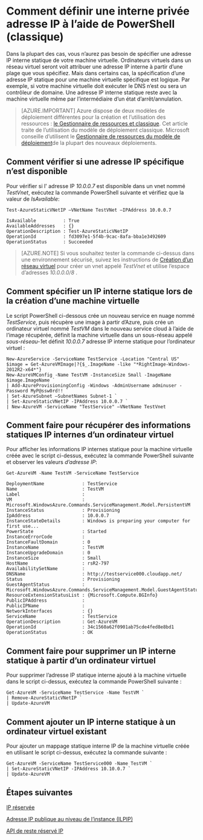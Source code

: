<properties 
   pageTitle="Comment définir une adresse IP privée interne statique"
   description="Présentation des adresses IP statique internes (DIP) et comment les gérer"
   services="virtual-network"
   documentationCenter="na"
   authors="jimdial"
   manager="carmonm"
   editor="tysonn" />
<tags 
   ms.service="virtual-network"
   ms.devlang="na"
   ms.topic="article"
   ms.tgt_pltfrm="na"
   ms.workload="infrastructure-services"
   ms.date="03/22/2016"
   ms.author="jdial" />

# <a name="how-to-set-a-static-internal-private-ip-address-using-powershell-classic"></a>Comment définir une interne privée adresse IP à l’aide de PowerShell (classique)
Dans la plupart des cas, vous n’aurez pas besoin de spécifier une adresse IP interne statique de votre machine virtuelle. Ordinateurs virtuels dans un réseau virtuel seront voit attribuer une adresse IP interne à partir d’une plage que vous spécifiez. Mais dans certains cas, la spécification d’une adresse IP statique pour une machine virtuelle spécifique est logique. Par exemple, si votre machine virtuelle doit exécuter le DNS n’est ou sera un contrôleur de domaine. Une adresse IP interne statique reste avec la machine virtuelle même par l’intermédiaire d’un état d’arrêt/annulation. 

> [AZURE.IMPORTANT] Azure dispose de deux modèles de déploiement différentes pour la création et l’utilisation des ressources : [le Gestionnaire de ressources et classique](../resource-manager-deployment-model.md). Cet article traite de l’utilisation du modèle de déploiement classique. Microsoft conseille d’utilisent le [Gestionnaire de ressources du modèle de déploiement](virtual-networks-static-private-ip-arm-ps.md)de la plupart des nouveaux déploiements.

## <a name="how-to-verify-if-a-specific-ip-address-is-available"></a>Comment vérifier si une adresse IP spécifique n’est disponible
Pour vérifier si l' adresse IP *10.0.0.7* est disponible dans un vnet nommé *TestVnet*, exécutez la commande PowerShell suivante et vérifiez que la valeur de *IsAvailable*:

    Test-AzureStaticVNetIP –VNetName TestVNet –IPAddress 10.0.0.7 

    IsAvailable          : True
    AvailableAddresses   : {}
    OperationDescription : Test-AzureStaticVNetIP
    OperationId          : fd3097e1-5f4b-9cac-8afa-bba1e3492609
    OperationStatus      : Succeeded

>[AZURE.NOTE] Si vous souhaitez tester la commande ci-dessus dans une environnement sécurisé, suivez les instructions de [Création d’un réseau virtuel](virtual-networks-create-vnet-classic-portal.md) pour créer un vnet appelé *TestVnet* et utilise l’espace d’adresses *10.0.0.0/8* .

## <a name="how-to-specify-a-static-internal-ip-when-creating-a-vm"></a>Comment spécifier un IP interne statique lors de la création d’une machine virtuelle
Le script PowerShell ci-dessous crée un nouveau service en nuage nommé *TestService*, puis récupère une image à partir d’Azure, puis crée un ordinateur virtuel nommé *TestVM* dans le nouveau service cloud à l’aide de l’image récupérée, définit la machine virtuelle dans un sous-réseau appelé *sous-réseau-1*et définit *10.0.0.7* adresse IP interne statique pour l’ordinateur virtuel :

    New-AzureService -ServiceName TestService -Location "Central US"
    $image = Get-AzureVMImage|?{$_.ImageName -like "*RightImage-Windows-2012R2-x64*"}
    New-AzureVMConfig -Name TestVM -InstanceSize Small -ImageName $image.ImageName `
  	| Add-AzureProvisioningConfig -Windows -AdminUsername adminuser -Password MyP@ssw0rd!! `
  	| Set-AzureSubnet –SubnetNames Subnet-1 `
  	| Set-AzureStaticVNetIP -IPAddress 10.0.0.7 `
  	| New-AzureVM -ServiceName "TestService" –VNetName TestVnet

## <a name="how-to-retrieve-static-internal-ip-information-for-a-vm"></a>Comment faire pour récupérer des informations statiques IP internes d’un ordinateur virtuel
Pour afficher les informations IP internes statique pour la machine virtuelle créée avec le script ci-dessus, exécutez la commande PowerShell suivante et observer les valeurs *d’adresse IP*:

    Get-AzureVM -Name TestVM -ServiceName TestService

    DeploymentName              : TestService
    Name                        : TestVM
    Label                       : 
    VM                          : Microsoft.WindowsAzure.Commands.ServiceManagement.Model.PersistentVM
    InstanceStatus              : Provisioning
    IpAddress                   : 10.0.0.7
    InstanceStateDetails        : Windows is preparing your computer for first use...
    PowerState                  : Started
    InstanceErrorCode           : 
    InstanceFaultDomain         : 0
    InstanceName                : TestVM
    InstanceUpgradeDomain       : 0
    InstanceSize                : Small
    HostName                    : rsR2-797
    AvailabilitySetName         : 
    DNSName                     : http://testservice000.cloudapp.net/
    Status                      : Provisioning
    GuestAgentStatus            : Microsoft.WindowsAzure.Commands.ServiceManagement.Model.GuestAgentStatus
    ResourceExtensionStatusList : {Microsoft.Compute.BGInfo}
    PublicIPAddress             : 
    PublicIPName                : 
    NetworkInterfaces           : {}
    ServiceName                 : TestService
    OperationDescription        : Get-AzureVM
    OperationId                 : 34c1560a62f0901ab75cde4fed8e8bd1
    OperationStatus             : OK

## <a name="how-to-remove-a-static-internal-ip-from-a-vm"></a>Comment faire pour supprimer un IP interne statique à partir d’un ordinateur virtuel
Pour supprimer l’adresse IP statique interne ajouté à la machine virtuelle dans le script ci-dessus, exécutez la commande PowerShell suivante :
    
    Get-AzureVM -ServiceName TestService -Name TestVM `
  	| Remove-AzureStaticVNetIP `
  	| Update-AzureVM

## <a name="how-to-add-a-static-internal-ip-to-an-existing-vm"></a>Comment ajouter un IP interne statique à un ordinateur virtuel existant
Pour ajouter un mappage statique interne IP de la machine virtuelle créée en utilisant le script ci-dessus, exécutez la commande suivante :

    Get-AzureVM -ServiceName TestService000 -Name TestVM `
  	| Set-AzureStaticVNetIP -IPAddress 10.10.0.7 `
  	| Update-AzureVM

## <a name="next-steps"></a>Étapes suivantes

[IP réservée](virtual-networks-reserved-public-ip.md)

[Adresse IP publique au niveau de l’instance (ILPIP)](virtual-networks-instance-level-public-ip.md)

[API de reste réservé IP](https://msdn.microsoft.com/library/azure/dn722420.aspx)
 
